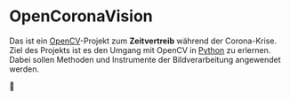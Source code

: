 # OpenCoronaVision

Das ist ein [OpenCV](https://opencv.org/)-Projekt zum **Zeitvertreib** während der Corona-Krise.
Ziel des Projekts ist es den Umgang mit OpenCV in [Python](https://www.python.org/) zu erlernen.
Dabei sollen Methoden und Instrumente der Bildverarbeitung angewendet werden.

:turtle: